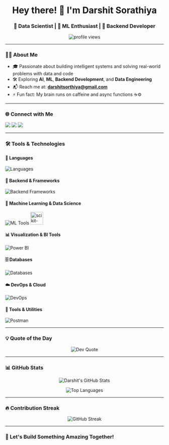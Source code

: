 <h1 align="center">Hey there! 👋 I'm Darshit Sorathiya</h1>
<h3 align="center">🚀 Data Scientist | 🧠 ML Enthusiast | 🔧 Backend Developer</h3>

<p align="center">
  <img src="https://komarev.com/ghpvc/?username=darshitsorathiya&label=Profile%20views&color=blue&style=flat" alt="profile views"/>
</p>

---

### 🧑‍💻 About Me

- 🎓 Passionate about building intelligent systems and solving real-world problems with data and code  
- 🛠️ Exploring **AI**, **ML**, **Backend Development**, and **Data Engineering**
- 📬 Reach me at: **darshitsorthiya@gmail.com**
- ⚡ Fun fact: My brain runs on caffeine and async functions ☕⚙️

---

### 🌐 Connect with Me

<p align="left">
  <a href="https://kaggle.com/darshitsorthiya"><img src="https://img.shields.io/badge/Kaggle-20BEFF?style=for-the-badge&logo=kaggle&logoColor=white"/></a>
  <a href="https://www.hackerrank.com/darshitsorthiya"><img src="https://img.shields.io/badge/HackerRank-2EC866?style=for-the-badge&logo=HackerRank&logoColor=white"/></a>
  <a href="https://leetcode.com/darshitsorathiya"><img src="https://img.shields.io/badge/LeetCode-FFA116?style=for-the-badge&logo=leetcode&logoColor=white"/></a>
</p>

---

### 🛠️ Tools & Technologies

#### 💬 Languages
<p>
  <img src="https://skillicons.dev/icons?i=python,c,cpp,java,js,bash" alt="Languages"/>
</p>

#### 🔧 Backend & Frameworks
<p>
  <img src="https://skillicons.dev/icons?i=nodejs,express,flask,django,fastapi" alt="Backend Frameworks"/>
</p>

#### 🧠 Machine Learning & Data Science
<p>
  <img src="https://skillicons.dev/icons?i=tensorflow,opencv" alt="ML Tools"/>
  <img src="https://cdn.jsdelivr.net/gh/devicons/devicon/icons/scikitlearn/scikitlearn-original.svg" alt="scikit-learn" width="40" />
</p>

#### 📊 Visualization & BI Tools
<p>
  <img src="https://img.shields.io/badge/Power%20BI-F2C811?style=for-the-badge&logo=powerbi&logoColor=black" alt="Power BI"/>
</p>

#### 🗄️ Databases
<p>
  <img src="https://skillicons.dev/icons?i=mongodb,mysql,postgresql,redis" alt="Databases"/>
</p>

#### ☁️ DevOps & Cloud
<p>
  <img src="https://skillicons.dev/icons?i=git,github,firebase" alt="DevOps"/>
</p>

#### 🧰 Tools & Utilities
<p>
  <img src="https://skillicons.dev/icons?i=postman" alt="Postman"/>
</p>

---

### 💡 Quote of the Day

<p align="center">
  <img src="https://quotes-github-readme.vercel.app/api?type=horizontal&theme=dark" alt="Dev Quote" />
</p>

---

### 📊 GitHub Stats

<p align="center">
  <img src="https://github-readme-stats.vercel.app/api?username=darshitsorathiya&show_icons=true&theme=tokyonight&hide_title=false&hide_border=true" alt="Darshit's GitHub Stats" />
</p>

<p align="center">
  <img src="https://github-readme-stats.vercel.app/api/top-langs/?username=darshitsorathiya&layout=compact&theme=tokyonight" alt="Top Languages" />
</p>

---

### 🔥 Contribution Streak

<p align="center">
  <img src="https://github-readme-streak-stats.herokuapp.com/?user=darshitsorathiya&theme=tokyonight&hide_border=true" alt="GitHub Streak" />
</p>

---

### 🚀 Let's Build Something Amazing Together!
